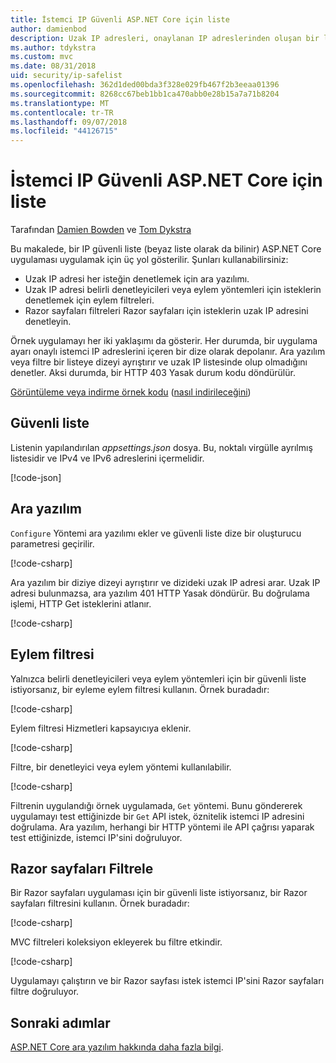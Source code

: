 ```yaml
---
title: İstemci IP Güvenli ASP.NET Core için liste
author: damienbod
description: Uzak IP adresleri, onaylanan IP adreslerinden oluşan bir liste karşı doğrulamak için bir ara yazılım ya da eylem filtreleri yazmayı öğrenin.
ms.author: tdykstra
ms.custom: mvc
ms.date: 08/31/2018
uid: security/ip-safelist
ms.openlocfilehash: 362d1ded00bda3f328e029fb467f2b3eeaa01396
ms.sourcegitcommit: 8268cc67beb1bb1ca470abb0e28b15a7a71b8204
ms.translationtype: MT
ms.contentlocale: tr-TR
ms.lasthandoff: 09/07/2018
ms.locfileid: "44126715"
---
```

# <a name="client-ip-safelist-for-aspnet-core"></a>İstemci IP Güvenli ASP.NET Core için liste

Tarafından [Damien Bowden](https://twitter.com/damien_bod) ve [Tom Dykstra](https://github.com/tdykstra)
 
Bu makalede, bir IP güvenli liste (beyaz liste olarak da bilinir) ASP.NET Core uygulaması uygulamak için üç yol gösterilir. Şunları kullanabilirsiniz:

* Uzak IP adresi her isteğin denetlemek için ara yazılımı.
* Uzak IP adresi belirli denetleyicileri veya eylem yöntemleri için isteklerin denetlemek için eylem filtreleri.
* Razor sayfaları filtreleri Razor sayfaları için isteklerin uzak IP adresini denetleyin.

Örnek uygulamayı her iki yaklaşımı da gösterir. Her durumda, bir uygulama ayarı onaylı istemci IP adreslerini içeren bir dize olarak depolanır. Ara yazılım veya filtre bir listeye dizeyi ayrıştırır ve uzak IP listesinde olup olmadığını denetler. Aksi durumda, bir HTTP 403 Yasak durum kodu döndürülür.

[Görüntüleme veya indirme örnek kodu](https://github.com/aspnet/Docs/tree/master/aspnetcore/security/ip-safelist/samples/2.x/ClientIpAspNetCore) ([nasıl indirileceğini](xref:tutorials/index#how-to-download-a-sample))

## <a name="the-safelist"></a>Güvenli liste

Listenin yapılandırılan *appsettings.json* dosya. Bu, noktalı virgülle ayrılmış listesidir ve IPv4 ve IPv6 adreslerini içermelidir.

[!code-json[](ip-safelist/samples/2.x/ClientIpAspNetCore/appsettings.json?highlight=2)]

## <a name="middleware"></a>Ara yazılım

`Configure` Yöntemi ara yazılımı ekler ve güvenli liste dize bir oluşturucu parametresi geçirilir.

[!code-csharp[](ip-safelist/samples/2.x/ClientIpAspNetCore/Startup.cs?name=snippet_Configure&highlight=7)]

Ara yazılım bir diziye dizeyi ayrıştırır ve dizideki uzak IP adresi arar. Uzak IP adresi bulunmazsa, ara yazılım 401 HTTP Yasak döndürür. Bu doğrulama işlemi, HTTP Get isteklerini atlanır.

[!code-csharp[](ip-safelist/samples/2.x/ClientIpAspNetCore/AdminSafeListMiddleware.cs?name=snippet_ClassOnly)]

## <a name="action-filter"></a>Eylem filtresi

Yalnızca belirli denetleyicileri veya eylem yöntemleri için bir güvenli liste istiyorsanız, bir eyleme eylem filtresi kullanın. Örnek buradadır: 

[!code-csharp[](ip-safelist/samples/2.x/ClientIpAspNetCore/Filters/ClientIdCheckFilter.cs)]

Eylem filtresi Hizmetleri kapsayıcıya eklenir.

[!code-csharp[](ip-safelist/samples/2.x/ClientIpAspNetCore/Startup.cs?name=snippet_ConfigureServices&highlight=3)]

Filtre, bir denetleyici veya eylem yöntemi kullanılabilir.

[!code-csharp[](ip-safelist/samples/2.x/ClientIpAspNetCore/Controllers/ValuesController.cs?name=snippet_Filter&highlight=1)]

Filtrenin uygulandığı örnek uygulamada, `Get` yöntemi. Bunu göndererek uygulamayı test ettiğinizde bir `Get` API istek, öznitelik istemci IP adresini doğrulama. Ara yazılım, herhangi bir HTTP yöntemi ile API çağrısı yaparak test ettiğinizde, istemci IP'sini doğruluyor.

## <a name="razor-pages-filter"></a>Razor sayfaları Filtrele 

Bir Razor sayfaları uygulaması için bir güvenli liste istiyorsanız, bir Razor sayfaları filtresini kullanın. Örnek buradadır: 

[!code-csharp[](ip-safelist/samples/2.x/ClientIpAspNetCore/Filters/ClientIdCheckPageFilter.cs)]

MVC filtreleri koleksiyon ekleyerek bu filtre etkindir.

[!code-csharp[](ip-safelist/samples/2.x/ClientIpAspNetCore/Startup.cs?name=snippet_ConfigureServices&highlight=7-9)]

Uygulamayı çalıştırın ve bir Razor sayfası istek istemci IP'sini Razor sayfaları filtre doğruluyor.

## <a name="next-steps"></a>Sonraki adımlar

[ASP.NET Core ara yazılım hakkında daha fazla bilgi](xref:fundamentals/middleware/index).
